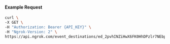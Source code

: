 <!-- Code generated for API Clients. DO NOT EDIT. -->

#### Example Request

```bash
curl \
-X GET \
-H "Authorization: Bearer {API_KEY}" \
-H "Ngrok-Version: 2" \
https://api.ngrok.com/event_destinations/ed_2pvhINZiHwX6FK0HhDPzlr7NEbp
```
